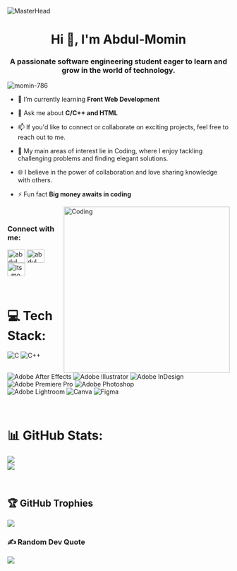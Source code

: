 ![MasterHead](https://i.pinimg.com/originals/0f/25/e4/0f25e4668c1c7740b5ed41835339d67f.gif)

<h1 align="center">Hi 👋, I'm Abdul-Momin</h1>
<h3 align="center">A passionate software engineering student eager to learn and grow in the world of technology.</h3>
<p align="left"> <img src="https://komarev.com/ghpvc/?username=momin-786&label=Profile%20views&color=0e75b6&style=flat" alt="momin-786" /> </p>



- 🌱 I’m currently learning **Front Web Development**

- 💬 Ask me about **C/C++ and HTML**

- 📫 If you'd like to connect or collaborate on exciting projects, feel free to reach out to me.

- 🌟 My main areas of interest lie in Coding, where I enjoy tackling challenging problems and finding elegant solutions. 

- 🌐 I believe in the power of collaboration and love sharing knowledge with others.

- ⚡ Fun fact **Big money awaits in coding**

<img align="right" alt="Coding" width="376" src="https://i.pinimg.com/originals/e4/26/70/e426702edf874b181aced1e2fa5c6cde.gif">

&nbsp; <h3 align="left">Connect with me:</h3>

<p align="left">
<a href="https://www.linkedin.com/in/abdul-momin-b6876127a" target="blank"><img align="center" src="https://raw.githubusercontent.com/rahuldkjain/github-profile-readme-generator/master/src/images/icons/Social/linked-in-alt.svg" alt="abdul momin" height="30" width="40" /></a>
<a href="https://www.facebook.com/silent.m786?mibextid=ZbWKwL" target="blank"><img align="center" src="https://raw.githubusercontent.com/rahuldkjain/github-profile-readme-generator/master/src/images/icons/Social/facebook.svg" alt="abdul momin" height="30" width="40" /></a>
<a href="https://instagram.com/its_mominn?igshid=ZDc4ODBmNjlmNQ==" target="blank"><img align="center" src="https://raw.githubusercontent.com/rahuldkjain/github-profile-readme-generator/master/src/images/icons/Social/instagram.svg" alt="its_mominn" height="30" width="40" /></a>
</p>

&nbsp; 
# 💻 Tech Stack:

![C](https://img.shields.io/badge/c-%2300599C.svg?style=for-the-badge&logo=c&logoColor=white) ![C++](https://img.shields.io/badge/c++-%2300599C.svg?style=for-the-badge&logo=c%2B%2B&logoColor=white) 
![Adobe After Effects](https://img.shields.io/badge/Adobe%20After%20Effects-9999FF.svg?style=for-the-badge&logo=Adobe%20After%20Effects&logoColor=white) ![Adobe Illustrator](https://img.shields.io/badge/adobeillustrator-%23FF9A00.svg?style=for-the-badge&logo=adobeillustrator&logoColor=white) ![Adobe InDesign](https://img.shields.io/badge/Adobe%20InDesign-49021F?style=for-the-badge&logo=adobeindesign&logoColor=white) 
![Adobe Premiere Pro](https://img.shields.io/badge/Adobe%20Premiere%20Pro-9999FF.svg?style=for-the-badge&logo=Adobe%20Premiere%20Pro&logoColor=white)                             ![Adobe Photoshop](https://img.shields.io/badge/adobephotoshop-%2331A8FF.svg?style=for-the-badge&logo=adobephotoshop&logoColor=white) <br> ![Adobe Lightroom](https://img.shields.io/badge/Adobe%20Lightroom-31A8FF.svg?style=for-the-badge&logo=Adobe%20Lightroom&logoColor=white) ![Canva](https://img.shields.io/badge/Canva-%2300C4CC.svg?style=for-the-badge&logo=Canva&logoColor=white) ![Figma](https://img.shields.io/badge/figma-%23F24E1E.svg?style=for-the-badge&logo=figma&logoColor=white)


<!-- <p><img align="left" src="https://github-readme-stats.vercel.app/api/top-langs?username=momin-786&show_icons=true&locale=en&layout=compact" alt="momin-786" /></p>
 -->
 &nbsp;
 
 # 📊 GitHub Stats:
![](https://github-readme-stats.vercel.app/api?username=Momin-786&theme=dark&hide_border=false&include_all_commits=false&count_private=false)<br/>
![](https://github-readme-streak-stats.herokuapp.com/?user=Momin-786&theme=dark&hide_border=false)<br/>
 

&nbsp;
## 🏆 GitHub Trophies
![](https://github-profile-trophy.vercel.app/?username=Momin-786&theme=radical&no-frame=false&no-bg=true&margin-w=4)

### ✍️ Random Dev Quote
![](https://quotes-github-readme.vercel.app/api?type=horizontal&theme=radical)


